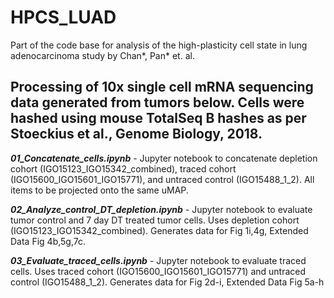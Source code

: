 # HPCS_LUAD
Part of the code base for analysis of the high-plasticity cell state in lung adenocarcinoma study by Chan*, Pan* et. al. 

## Processing of 10x single cell mRNA sequencing data generated from tumors below.  Cells were hashed using mouse TotalSeq B hashes as per Stoeckius et al., Genome Biology, 2018.

**_01\_Concatenate\_cells.ipynb_** - Jupyter notebook to concatenate depletion cohort (IGO15123\_IGO15342\_combined), traced cohort (IGO15600\_IGO15601\_IGO15771), and untraced control (IGO15488_1_2). All items to be projected onto the same uMAP.  

**_02\_Analyze\_control\_DT\_depletion.ipynb_** - Jupyter notebook to evaluate tumor control and 7 day DT treated tumor cells. Uses depletion cohort (IGO15123\_IGO15342\_combined). Generates data for Fig 1i,4g, Extended Data Fig 4b,5g,7c.  

**_03\_Evaluate\_traced\_cells.ipynb_** - Jupyter notebook to evaluate traced cells. Uses traced cohort (IGO15600\_IGO15601\_IGO15771) and untraced control (IGO15488_1_2). Generates data for Fig 2d-i, Extended Data Fig 5a-h
